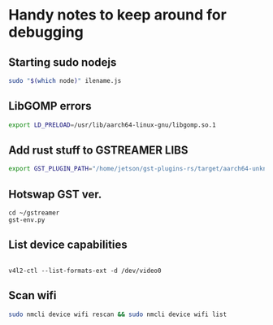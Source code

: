 # Handy notes to keep around for debugging

## Starting sudo nodejs
```bash
sudo "$(which node)" ilename.js
```

## LibGOMP errors
```bash
export LD_PRELOAD=/usr/lib/aarch64-linux-gnu/libgomp.so.1 
```

## Add rust stuff to GSTREAMER LIBS
```bash
export GST_PLUGIN_PATH="/home/jetson/gst-plugins-rs/target/aarch64-unknown-linux-gnu/debug:$GST_PLUGIN_PATH"
```

## Hotswap GST ver.
```
cd ~/gstreamer
gst-env.py
```


## List device capabilities
```

v4l2-ctl --list-formats-ext -d /dev/video0
```

## Scan wifi
```bash
sudo nmcli device wifi rescan && sudo nmcli device wifi list
```